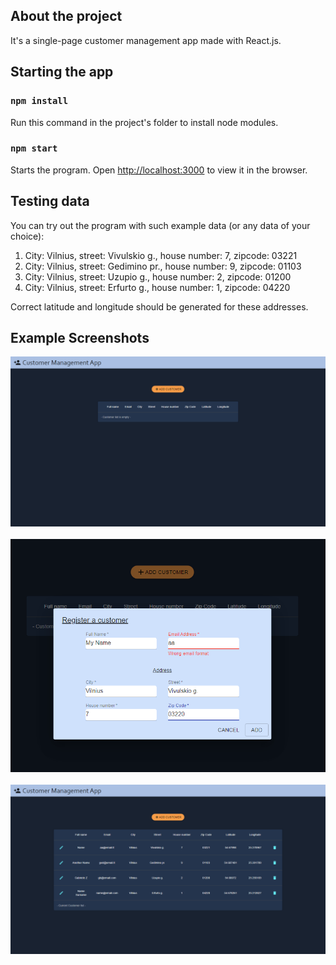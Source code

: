 <!-- # Getting Started with Create React App -->

<!-- This project was bootstrapped with [Create React App](https://github.com/facebook/create-react-app). -->

## About the project

It's a single-page customer management app made with React.js.

## Starting the app

### `npm install`

Run this command in the project's folder to install node modules.

### `npm start`

Starts the program.
Open [http://localhost:3000](http://localhost:3000) to view it in the browser.

## Testing data

You can try out the program with such example data (or any data of your choice):

1. City: Vilnius, street: Vivulskio g., house number: 7, zipcode: 03221
2. City: Vilnius, street: Gedimino pr., house number: 9, zipcode: 01103
3. City: Vilnius, street: Uzupio g., house number: 2, zipcode: 01200
4. City: Vilnius, street: Erfurto g., house number: 1, zipcode: 04220

Correct latitude and longitude should be generated for these addresses.

## Example Screenshots

![emptyCustomerList](./emptyCustomerList.png)&nbsp;&nbsp;&nbsp;&nbsp;
![addCustomerDialog](./addCustomerDialog.png)&nbsp;&nbsp;&nbsp;&nbsp;
![customerList](./customerList.png)&nbsp;&nbsp;&nbsp;&nbsp;
